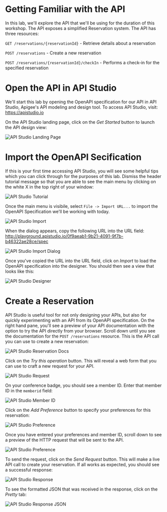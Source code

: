 # Getting Familiar with the API

In this lab, we'll explore the API that we'll be using for the duration of this workshop. The API exposes a simplified Reservation system. The API has three resources:

`GET /reservations/{reservationId}` - Retrieve details about a reservation

`POST /reservations` - Create a new reservation

`POST /reservations/{reservationId}/checkIn` - Performs a check-in for the specified reservation

# Open the API in API Studio

We'll start this lab by opening the OpenAPI specification for our API in API Studio, Apigee's API modeling and design tool. To access API Studio, visit: <a href="https://apistudio.io" target="_blank">https://apistudio.io</a>

On the API Studio landing page, click on the *Get Started* button to launch the API design view:

![API Studio Landing Page](apistudio-getstarted.png)

# Import the OpenAPI Secification

If this is your first time accessing API Studio, you will see some helpful tips which you can click through for the purposes of this lab. Dismiss the header tutorial message so that you are able to see the main menu by clicking on the white X in the top right of your window:

![API Studio Tutorial](apistudio-tutorial.png)

Once the main menu is visibile, select `File -> Import URL...` to import the OpenAPI Specification we'll be working with today.

![API Studio Import](apistudio-import.png)

When the dialog appears, copy the following URL into the URL field: <a href="http://playground.apistudio.io/0f9aeab1-9b21-4091-9f7b-b46322ae28ce/spec" target="_blank">http://playground.apistudio.io/0f9aeab1-9b21-4091-9f7b-b46322ae28ce/spec</a>

![API Studio Import Dialog](apistudio-dialog.png)

Once you've copied the URL into the URL field, click on *Import* to load the OpenAPI specification into the designer. You should then see a view that looks like this:

![API Studio Designer](apistudio-designer.png)

# Create a Reservation

API Studio is useful tool for not only designing your APIs, but also for quickly experimenting with an API from its OpenAPI specification. On the right hand pane, you'll see a preview of your API documentation with the option to try the API directly from your browser. Scroll down until you see the documentation for the `POST /reservations` resource. This is the API call you can use to create a new reservation:

![API Studio Reservation Docs](apistudio-postres.png)

Click on the *Try this operation* button. This will reveal a web form that you can use to craft a new request for your API. 

![API Studio Request](apistudio-request.png)

On your conference badge, you should see a member ID. Enter that member ID in the `memberid` field:

![API Studio Member ID](apistudio-memberid.png)

Click on the *Add Preference* button to specify your preferences for this reservation:

![API Studio Preference](apistudio-prefs.png)

Once you have entered your preferences and member ID, scroll down to see a preview of the HTTP request that will be sent to the API.

![API Studio Preference](apistudio-request-preview.png)

To send the request, click on the *Send Request* button. This will make a live API call to create your reservation. If all works as expected, you should see a successful response:

![API Studio Response](apistudio-response.png)

To see the formatted JSON that was received in the response, click on the *Pretty* tab:

![API Studio Response JSON](apistudio-response-json.png)